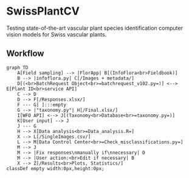 # SwissPlantCV
Testing state-of-the-art vascular plant species identification computer vision models for Swiss vascular plants.

## Workflow
```mermaid
graph TD
    A[Field sampling] --> |FlorApp| B[(InfoFlora<br>Fieldbook)]
    B --> |infoflora.py| C[/Images + metadata/]
    D[(<br>BatchRequest Object<br>=batchrequest_v102.py=)] <--> E[Plant ID<br>service API]
    C --> D
    D --> F[/Responses.xlsx/]
    F --- G[ ]:::empty
    G --> |"taxonomy.py"| H[/Final.xlsx/]
    I[WFO API] <--> J[(Taxonomy<br>Database<br>=taxonomy.py=)]
    K[User input] --> J
    J --- G
    H --> X[Data analysis<br>=Data_analysis.R=]
    X --> L[/SingleImages.csv/]
    L --> M[Data Control Center<br>=Check_misclassifications.py=]
    M --> J
    M --> |Fix responses\nmanually if\nnecessary| D
    M --> |User action:<br>Edit if necessary| B
    X --> Z[/Results<br>Plots, Statistics/]
classDef empty width:0px,height:0px;
```
